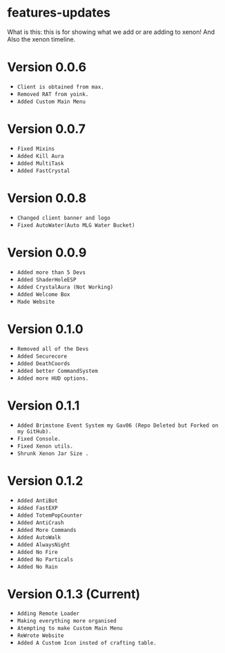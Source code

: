 # features-updates
What is this: this is for showing what we add or are adding to xenon! And Also the xenon timeline.

# Version 0.0.6
* `Client is obtained from max.
`
* `Removed RAT from yoink.
`
* `Added Custom Main Menu 
`
# Version 0.0.7
* `Fixed Mixins
`
* `Added Kill Aura
`
* `Added MultiTask
`
* `Added FastCrystal
`

# Version 0.0.8
* `Changed client banner and logo
`
* `Fixed AutoWater(Auto MLG Water Bucket)
`
# Version 0.0.9
* `Added more than 5 Devs
`
* `Added ShaderHoleESP
`
* `Added CrystalAura (Not Working)
`
* `Added Welcome Box
`
* `Made Website
`
# Version 0.1.0
* `Removed all of the Devs
`
* `Added Securecore
`
* `Added DeathCoords
`
* `Added better CommandSystem
`
* `Added more HUD options.
`

# Version 0.1.1
* `Added Brimstone Event System my Gav06 (Repo Deleted but Forked on my GitHub).
`
* `Fixed Console.
`
* `Fixed Xenon utils.
`
* `Shrunk Xenon Jar Size .
`

# Version 0.1.2 
* `Added AntiBot
`
* `Added FastEXP
`
* `Added TotemPopCounter
`
* `Added AntiCrash
`
* `Added More Commands
`
* `Added AutoWalk
`
* `Added AlwaysNight
`
* `Added No Fire
`
* `Added No Particals
`
* `Added No Rain
`

# Version 0.1.3 (Current)
* `Adding Remote Loader
`
* `Making everything more organised
`
* `Atempting to make Custom Main Menu
`
* `ReWrote Website
`
* `Added A Custom Icon insted of crafting table.
`
